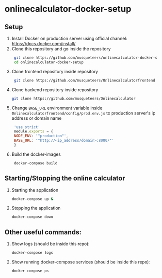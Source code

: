 # onlinecalculator-docker-setup

## Setup
1. Install Docker on production server using official channel: https://docs.docker.com/install/
2. Clone this repository and go inside the repository
   ``` bash
    git clone https://github.com/musqueteers/onlinecalculator-docker-setup
    cd onlinecalculator-docker-setup
   ```
3. Clone frontend repository inside repository
   ``` bash
    git clone https://github.com/musqueteers/Onlinecalculatorfrontend
   ```
4. Clone backend repository inside repository
    ``` bash
    git clone https://github.com/musqueteers/Onlinecalculator
   ```
5. Change `BASE_URL` environment variable inside `Onlinecalculatorfrontend/config/prod.env.js` to production server's ip address or domain name 
   ``` javascript
    'use strict'
    module.exports = {
    NODE_ENV: '"production"', 
    BASE_URL: '"http://<ip_address/domain>:8000/"'
    }

   ```
6. Build the docker-images
   ``` bash
    docker-compose build
   ```
## Starting/Stopping the online calculator
1. Starting the application
    ``` bash
    docker-compose up &
    ```
2. Stopping the application
    ``` bash
    docker-compose down
    ```

## Other useful commands:
1. Show logs (should be inside this repo):
    ``` bash
    docker-compose logs
    ```
1. Show running docker-compose services (should be inside this repo):
    ``` bash
    docker-compose ps
    ```